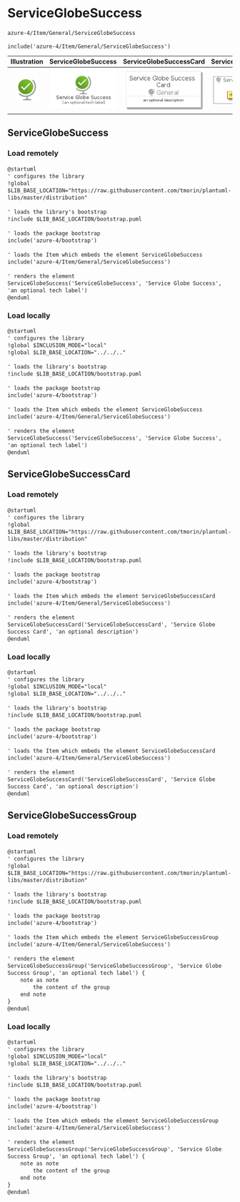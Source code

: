 # ServiceGlobeSuccess


```text
azure-4/Item/General/ServiceGlobeSuccess
```

```text
include('azure-4/Item/General/ServiceGlobeSuccess')
```



| Illustration | ServiceGlobeSuccess | ServiceGlobeSuccessCard | ServiceGlobeSuccessGroup |
| :---: | :---: | :---: | :---: |
| ![illustration for Illustration](../../../azure-4/Item/General/ServiceGlobeSuccess.png) | ![illustration for ServiceGlobeSuccess](../../../azure-4/Item/General/ServiceGlobeSuccess.Local.png) | ![illustration for ServiceGlobeSuccessCard](../../../azure-4/Item/General/ServiceGlobeSuccessCard.Local.png) | ![illustration for ServiceGlobeSuccessGroup](../../../azure-4/Item/General/ServiceGlobeSuccessGroup.Local.png) |




## ServiceGlobeSuccess

### Load remotely
```plantuml
@startuml
' configures the library
!global $LIB_BASE_LOCATION="https://raw.githubusercontent.com/tmorin/plantuml-libs/master/distribution"

' loads the library's bootstrap
!include $LIB_BASE_LOCATION/bootstrap.puml

' loads the package bootstrap
include('azure-4/bootstrap')

' loads the Item which embeds the element ServiceGlobeSuccess
include('azure-4/Item/General/ServiceGlobeSuccess')

' renders the element
ServiceGlobeSuccess('ServiceGlobeSuccess', 'Service Globe Success', 'an optional tech label')
@enduml
```

### Load locally
```plantuml
@startuml
' configures the library
!global $INCLUSION_MODE="local"
!global $LIB_BASE_LOCATION="../../.."

' loads the library's bootstrap
!include $LIB_BASE_LOCATION/bootstrap.puml

' loads the package bootstrap
include('azure-4/bootstrap')

' loads the Item which embeds the element ServiceGlobeSuccess
include('azure-4/Item/General/ServiceGlobeSuccess')

' renders the element
ServiceGlobeSuccess('ServiceGlobeSuccess', 'Service Globe Success', 'an optional tech label')
@enduml
```

## ServiceGlobeSuccessCard

### Load remotely
```plantuml
@startuml
' configures the library
!global $LIB_BASE_LOCATION="https://raw.githubusercontent.com/tmorin/plantuml-libs/master/distribution"

' loads the library's bootstrap
!include $LIB_BASE_LOCATION/bootstrap.puml

' loads the package bootstrap
include('azure-4/bootstrap')

' loads the Item which embeds the element ServiceGlobeSuccessCard
include('azure-4/Item/General/ServiceGlobeSuccess')

' renders the element
ServiceGlobeSuccessCard('ServiceGlobeSuccessCard', 'Service Globe Success Card', 'an optional description')
@enduml
```

### Load locally
```plantuml
@startuml
' configures the library
!global $INCLUSION_MODE="local"
!global $LIB_BASE_LOCATION="../../.."

' loads the library's bootstrap
!include $LIB_BASE_LOCATION/bootstrap.puml

' loads the package bootstrap
include('azure-4/bootstrap')

' loads the Item which embeds the element ServiceGlobeSuccessCard
include('azure-4/Item/General/ServiceGlobeSuccess')

' renders the element
ServiceGlobeSuccessCard('ServiceGlobeSuccessCard', 'Service Globe Success Card', 'an optional description')
@enduml
```

## ServiceGlobeSuccessGroup

### Load remotely
```plantuml
@startuml
' configures the library
!global $LIB_BASE_LOCATION="https://raw.githubusercontent.com/tmorin/plantuml-libs/master/distribution"

' loads the library's bootstrap
!include $LIB_BASE_LOCATION/bootstrap.puml

' loads the package bootstrap
include('azure-4/bootstrap')

' loads the Item which embeds the element ServiceGlobeSuccessGroup
include('azure-4/Item/General/ServiceGlobeSuccess')

' renders the element
ServiceGlobeSuccessGroup('ServiceGlobeSuccessGroup', 'Service Globe Success Group', 'an optional tech label') {
    note as note
        the content of the group
    end note
}
@enduml
```

### Load locally
```plantuml
@startuml
' configures the library
!global $INCLUSION_MODE="local"
!global $LIB_BASE_LOCATION="../../.."

' loads the library's bootstrap
!include $LIB_BASE_LOCATION/bootstrap.puml

' loads the package bootstrap
include('azure-4/bootstrap')

' loads the Item which embeds the element ServiceGlobeSuccessGroup
include('azure-4/Item/General/ServiceGlobeSuccess')

' renders the element
ServiceGlobeSuccessGroup('ServiceGlobeSuccessGroup', 'Service Globe Success Group', 'an optional tech label') {
    note as note
        the content of the group
    end note
}
@enduml
```

